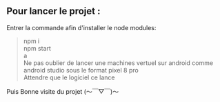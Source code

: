## Pour lancer le projet :
Entrer la commande afin d'installer le node modules:  
> npm i  
> npm start  
> a  
Ne pas oublier de lancer une machines vertuel sur android comme android studio sous le format pixel 8 pro  
> Attendre que le logiciel ce lance  
  
Puis Bonne visite du projet (～￣▽￣)～  
  
